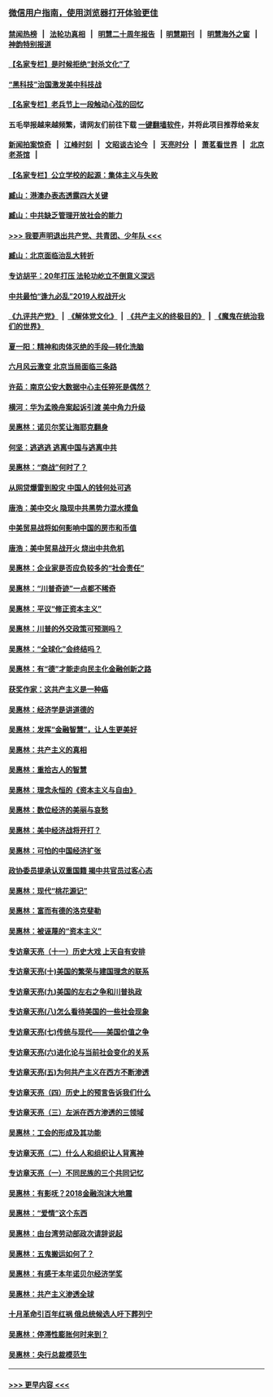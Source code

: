 ### [微信用户指南，使用浏览器打开体验更佳](https://github.com/gfw-breaker/banned-news1/blob/master/indexes/wechat-guide.md?t=0)
#### [禁闻热榜](热点新闻.md?t=0)  &nbsp;&nbsp;|&nbsp;&nbsp; [法轮功真相](https://github.com/gfw-breaker/truth/blob/master/README.md?t=0) &nbsp;&nbsp;|&nbsp;&nbsp; [明慧二十周年报告](https://github.com/gfw-breaker/mh-reports/blob/master/README.md?t=0) &nbsp;&nbsp;|&nbsp;&nbsp;[明慧期刊](https://github.com/gfw-breaker/mh-qikan) &nbsp;&nbsp;|&nbsp;&nbsp; [明慧海外之窗](https://github.com/gfw-breaker/mh-news/blob/master/README.md?t=0) &nbsp;&nbsp;|&nbsp;&nbsp; [神韵特别报道](https://github.com/gfw-breaker/mh-news/blob/master/shenyun.md?t=0)
#### [【名家专栏】是时候拒绝“封杀文化”了](../pages/nsc423/n11814093.md?t=02122233) 
#### [“黑科技”治国激发美中科技战](../pages/nsc423/n11638056.md?t=02122233) 
#### [【名家专栏】老兵节上一段触动心弦的回忆](../pages/nsc423/n11646016.md?t=02122233) 
#### 五毛举报越来越频繁，请网友们前往下载 [一键翻墙软件](https://github.com/gfw-breaker/ssr-accounts)，并将此项目推荐给亲友
#### [新闻拍案惊奇](https://github.com/gfw-breaker/banned-news1/blob/master/pages/link4.md) &nbsp;&nbsp;|&nbsp;&nbsp; [江峰时刻](https://github.com/gfw-breaker/banned-news1/blob/master/pages/link4.md) &nbsp;&nbsp;|&nbsp;&nbsp; [文昭谈古论今](https://github.com/gfw-breaker/banned-news1/blob/master/pages/link4.md) &nbsp;&nbsp;|&nbsp;&nbsp; [天亮时分](https://github.com/gfw-breaker/banned-news1/blob/master/pages/link4.md) &nbsp;&nbsp;|&nbsp;&nbsp; [萧茗看世界](https://github.com/gfw-breaker/banned-news1/blob/master/pages/link4.md) &nbsp;&nbsp;|&nbsp;&nbsp; [北京老茶馆](https://github.com/gfw-breaker/banned-news1/blob/master/pages/link4.md) &nbsp;&nbsp;|&nbsp;&nbsp; 
#### [【名家专栏】公立学校的起源：集体主义与失败](../pages/nsc423/n11601833.md?t=02122233) 
#### [臧山：港澳办表态透露四大关键](../pages/nsc423/n11421628.md?t=02122233) 
#### [臧山：中共缺乏管理开放社会的能力](../pages/nsc423/n11407457.md?t=02122233) 
#### [>>> 我要声明退出共产党、共青团、少年队 <<<](https://github.com/begood0513/goodnews/blob/master/quit/letter.md) 
#### [臧山：北京面临治乱大转折](../pages/nsc423/n11406895.md?t=02122233) 
#### [专访胡平：20年打压 法轮功屹立不倒意义深远](../pages/nsc423/n11398800.md?t=02122233) 
#### [中共最怕“逢九必乱”2019人权战开火](../pages/nsc423/n11385248.md?t=02122233) 
#### [《九评共产党》](https://github.com/begood0513/9ping.md/blob/master/README.md) &nbsp;|&nbsp; [《解体党文化》](../../../../jtdwh.md/blob/master/README.md)  &nbsp;|&nbsp; [《共产主义的终极目的》](../../../../gczydzjmd.md/blob/master/README.md) &nbsp;|&nbsp; [《魔鬼在统治我们的世界》](../../../../mgztzwmdsj.md/blob/master/README.md) 
#### [夏一阳：精神和肉体灭绝的手段—转化洗脑](../pages/nsc423/n11368250.md?t=02122233) 
#### [六月风云激变 北京当局面临三条路](../pages/nsc423/n11313668.md?t=02122233) 
#### [许茹：南京公安大数据中心主任猝死是偶然？](../pages/nsc423/n11064744.md?t=02122233) 
#### [横河：华为孟晚舟案起诉引渡 美中角力升级](../pages/nsc423/n11027230.md?t=02122233) 
#### [吴惠林：诺贝尔奖让海耶克翻身](../pages/nsc423/n10890049.md?t=02122233) 
#### [何坚：逃逃逃 逃离中国与逃离中共](../pages/nsc423/n10592891.md?t=02122233) 
#### [吴惠林：“商战”何时了？](../pages/nsc423/n10573558.md?t=02122233) 
#### [从网贷爆雷到股灾 中国人的钱何处可逃](../pages/nsc423/n10572800.md?t=02122233) 
#### [唐浩：美中交火 隐现中共黑势力混水摸鱼](../pages/nsc423/n10544040.md?t=02122233) 
#### [中美贸易战将如何影响中国的房市和币值](../pages/nsc423/n10543697.md?t=02122233) 
#### [唐浩：美中贸易战开火 烧出中共危机](../pages/nsc423/n10540126.md?t=02122233) 
#### [吴惠林：企业家是否应负较多的“社会责任”](../pages/nsc423/n10535022.md?t=02122233) 
#### [吴惠林：“川普奇迹”一点都不稀奇](../pages/nsc423/n10512808.md?t=02122233) 
#### [吴惠林：平议“修正资本主义”](../pages/nsc423/n10495724.md?t=02122233) 
#### [吴惠林：川普的外交政策可预测吗？](../pages/nsc423/n10462387.md?t=02122233) 
#### [吴惠林：“全球化”会终结吗？](../pages/nsc423/n10452838.md?t=02122233) 
#### [吴惠林：有“德”才能走向民主化金融创新之路](../pages/nsc423/n10432292.md?t=02122233) 
#### [获奖作家：这共产主义是一种癌](../pages/nsc423/n10431541.md?t=02122233) 
#### [吴惠林：经济学是讲道德的](../pages/nsc423/n10398014.md?t=02122233) 
#### [吴惠林：发挥“金融智慧”，让人生更美好](../pages/nsc423/n10375019.md?t=02122233) 
#### [吴惠林：共产主义的真相](../pages/nsc423/n10351394.md?t=02122233) 
#### [吴惠林：重拾古人的智慧](../pages/nsc423/n10337691.md?t=02122233) 
#### [吴惠林：理念永恒的《资本主义与自由》](../pages/nsc423/n10316274.md?t=02122233) 
#### [吴惠林：数位经济的美丽与哀愁](../pages/nsc423/n10292946.md?t=02122233) 
#### [吴惠林：美中经济战将开打？](../pages/nsc423/n10258825.md?t=02122233) 
#### [吴惠林：可怕的中国经济扩张](../pages/nsc423/n10219147.md?t=02122233) 
#### [政协委员提承认双重国籍 揭中共官员过客心态](../pages/nsc423/n10208809.md?t=02122233) 
#### [吴惠林：现代“桃花源记”](../pages/nsc423/n10185234.md?t=02122233) 
#### [吴惠林：富而有德的洛克斐勒](../pages/nsc423/n10142264.md?t=02122233) 
#### [吴惠林：被诬蔑的“资本主义”](../pages/nsc423/n10124816.md?t=02122233) 
#### [专访章天亮（十一）历史大戏 上天自有安排](../pages/nsc423/n10094905.md?t=02122233) 
#### [专访章天亮(十)美国的繁荣与建国理念的联系](../pages/nsc423/n10094899.md?t=02122233) 
#### [专访章天亮(九)美国的左右之争和川普执政](../pages/nsc423/n10094889.md?t=02122233) 
#### [专访章天亮(八)怎么看待美国的一些社会现象](../pages/nsc423/n10094857.md?t=02122233) 
#### [专访章天亮(七)传统与现代——美国价值之争](../pages/nsc423/n10093140.md?t=02122233) 
#### [专访章天亮(六)进化论与当前社会变化的关系](../pages/nsc423/n10092036.md?t=02122233) 
#### [专访章天亮(五)为何共产主义在西方不断渗透](../pages/nsc423/n10083620.md?t=02122233) 
#### [专访章天亮（四）历史上的预言告诉我们什么](../pages/nsc423/n10083606.md?t=02122233) 
#### [专访章天亮（三）左派在西方渗透的三领域](../pages/nsc423/n10081115.md?t=02122233) 
#### [吴惠林：工会的形成及其功能](../pages/nsc423/n10080633.md?t=02122233) 
#### [专访章天亮（二）什么人和组织让人背离神](../pages/nsc423/n10076637.md?t=02122233) 
#### [专访章天亮（一）不同民族的三个共同记忆](../pages/nsc423/n10074188.md?t=02122233) 
#### [吴惠林：有影呒？2018金融泡沫大地震](../pages/nsc423/n10040534.md?t=02122233) 
#### [吴惠林：“爱情”这个东西](../pages/nsc423/n10019423.md?t=02122233) 
#### [吴惠林：由台湾劳动部政次请辞说起](../pages/nsc423/n9979679.md?t=02122233) 
#### [吴惠林：五鬼搬运如何了？](../pages/nsc423/n9925338.md?t=02122233) 
#### [吴惠林：有感于本年诺贝尔经济学奖](../pages/nsc423/n9871883.md?t=02122233) 
#### [吴惠林：共产主义渗透全球](../pages/nsc423/n9812748.md?t=02122233) 
#### [十月革命引百年红祸 俄总统候选人吁下葬列宁](../pages/nsc423/n9810182.md?t=02122233) 
#### [吴惠林：停滞性膨胀何时来到？](../pages/nsc423/n9764136.md?t=02122233) 
#### [吴惠林：央行总裁模范生](../pages/nsc423/n9728134.md?t=02122233) 

----
#### [ >>> 更早内容 <<< ](../indexes/nsc423-earlier.md)
